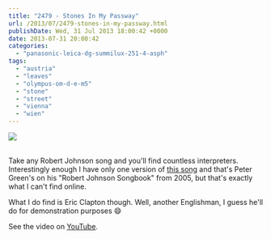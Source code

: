 ```yaml
---
title: "2479 - Stones In My Passway"
url: /2013/07/2479-stones-in-my-passway.html
publishDate: Wed, 31 Jul 2013 18:00:42 +0000
date: 2013-07-31 20:00:42
categories: 
  - "panasonic-leica-dg-summilux-251-4-asph"
tags: 
  - "austria"
  - "leaves"
  - "olympus-om-d-e-m5"
  - "stone"
  - "street"
  - "vienna"
  - "wien"
---
```

<div class="container">
<div class="center"><a target="_blank" href="https://d25zfm9zpd7gm5.cloudfront.net/1200x1200/2013/20130722_153534_lr.jpg"><img src="https://d25zfm9zpd7gm5.cloudfront.net/0600x0600/2013/20130722_153534_lr.jpg" /></a></div>
</div>
<br />

Take any Robert Johnson song and you'll find countless interpreters. Interestingly enough I have only one version of <a href="http://www.lyricsmode.com/lyrics/r/robert_johnson/stones_in_my_passway.html" target="_blank">this song</a> and that's Peter Green's on his "Robert Johnson Songbook" from 2005, but that's exactly what I can't find online.  

 What I do find is Eric Clapton though. Well, another Englishman, I guess he'll do for demonstration purposes 😄

See the video on <a href="http://www.youtube.com/watch?v=4UH6co6Va3g" target="_blank">YouTube</a>.
